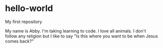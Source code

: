 # hello-world
My first repository

My name is Abby.  I'm taking learning to code.  I love all animals.  I don't follow any religion but I like to say "Is this where you want to be when Jesus comes back?"
